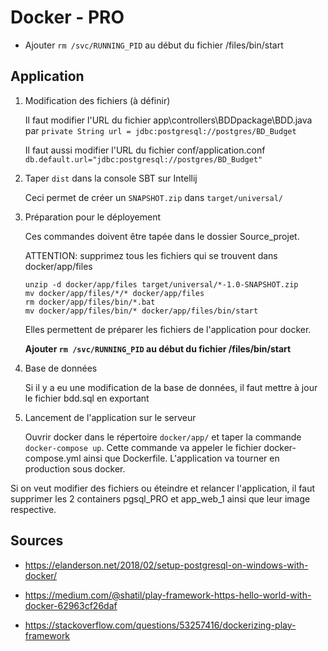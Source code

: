 # Docker - PRO
* Ajouter ```rm /svc/RUNNING_PID``` au début du fichier /files/bin/start
## Application

1. Modification des fichiers (à définir)

    Il faut modifier l'URL du fichier app\controllers\BDDpackage\BDD.java par ```private String url = jdbc:postgresql://postgres/BD_Budget``` 

    Il faut aussi modifier l'URL du fichier conf/application.conf ```db.default.url="jdbc:postgresql://postgres/BD_Budget"```

2. Taper ```dist``` dans la console SBT sur Intellij

    Ceci permet de créer un ```SNAPSHOT.zip``` dans ```target/universal/```

3. Préparation pour le déployement

    Ces commandes doivent être tapée dans le dossier Source_projet. 
    
    ATTENTION: supprimez tous les fichiers qui se trouvent dans docker/app/files

    ```
    unzip -d docker/app/files target/universal/*-1.0-SNAPSHOT.zip
    mv docker/app/files/*/* docker/app/files
    rm docker/app/files/bin/*.bat
    mv docker/app/files/bin/* docker/app/files/bin/start
    ```
    
    Elles permettent de préparer les fichiers de l'application pour docker.
    
    **Ajouter ```rm /svc/RUNNING_PID``` au début du fichier /files/bin/start**
    
4. Base de données

    Si il y a eu une modification de la base de données, il faut mettre à jour le fichier bdd.sql en exportant 

5. Lancement de l'application sur le serveur

    Ouvrir docker dans le répertoire ```docker/app/``` et taper la commande ```docker-compose up```. Cette commande va appeler le fichier docker-compose.yml ainsi que Dockerfile. L'application va tourner en production sous docker.
    
Si on veut modifier des fichiers ou éteindre et relancer l'application, il faut supprimer les 2 containers pgsql_PRO et app_web_1 ainsi que leur image respective. 

## Sources

* https://elanderson.net/2018/02/setup-postgresql-on-windows-with-docker/

* https://medium.com/@shatil/play-framework-https-hello-world-with-docker-62963cf26daf

* https://stackoverflow.com/questions/53257416/dockerizing-play-framework
